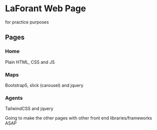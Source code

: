 # LaForant Web Page
for practice purposes

## Pages

### Home 
Plain HTML, CSS and JS

### Maps 
Bootstrap5, slick (carousel) and jquery

### Agents 
TailwindCSS and jquery

Going to make the other pages with other front end libraries/frameworks ASAP
